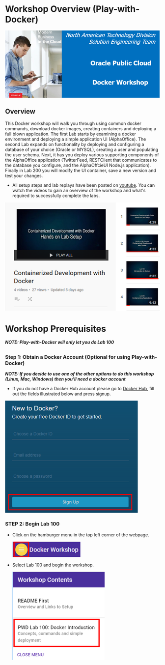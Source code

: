 # Workshop Overview (Play-with-Docker) 

![](images/studentguide/Title.png)

## Overview

This Docker workshop will walk you through using common docker commands, download docker images, creating containers and deploying a full blown application. The first Lab starts by examining a docker environment and deploying a simple application UI (AlphaOffice). The second Lab expands on functionality by deploying and configuring a database of your choice (Oracle or MYSQL), creating a user and populating the user schema. Next, it has you deploy various supporting components of the AlphaOffice application (TwitterFeed, RESTClient that communicates to the database you configure, and the AlphaOffcieUI Node.js application). Finally in Lab 200 you will modify the UI container, save a new version and test your changes.

- All setup steps and lab replays have been posted on [youtube](https://www.youtube.com/playlist?list=PLPIzp-E1msrYGLKIgW3njO3uUkvXD0bAH). You can watch the videos to gain an overview of the workshop and what's required to successfully complete the labs.

![](images/studentguide/youtube.png)

# Workshop Prerequisites 

***NOTE: Play-with-Docker will only let you do Lab 100***

##

### **Step 1**: Obtain a Docker Account (Optional for using Play-with-Docker)

***NOTE: If you decide to use one of the other options to do this workshop (Linux, Mac, Windows) then you'll need a docker account***

- If you do not have a Docker Hub account please go to [Docker Hub](https://hub.docker.com/), fill out the fields illustrated below and press signup.

![](images/studentguide/docker_signup.png)

### **STEP 2**: Begin Lab 100

- Click on the hamburger menu in the top left corner of the webpage.

    ![](images/studentguide/hamburger_6.png)

- Select Lab 100 and begin the workshop.

    ![](images/studentguide/hamburger_3.png)
